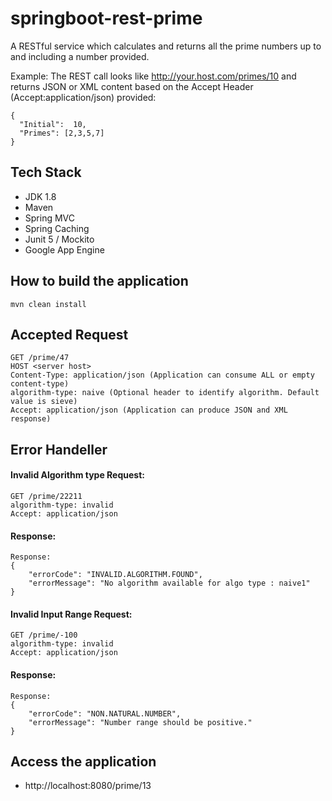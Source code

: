 # springboot-rest-prime
A RESTful service which calculates and returns all the prime numbers up to and including a number provided.

Example:
The REST call looks like http://your.host.com/primes/10 and returns JSON or XML content based on the Accept Header (Accept:application/json) provided:
```
{
  "Initial":  10,
  "Primes": [2,3,5,7]
}
```

## Tech Stack
- JDK 1.8
- Maven
- Spring MVC
- Spring Caching 
- Junit 5 / Mockito
- Google App Engine

## How to build the application
```
mvn clean install
```
## Accepted Request
```
GET /prime/47
HOST <server host>
Content-Type: application/json (Application can consume ALL or empty content-type)
algorithm-type: naive (Optional header to identify algorithm. Default value is sieve)
Accept: application/json (Application can produce JSON and XML response)
```
## Error Handeller
#### Invalid Algorithm type Request:
```
GET /prime/22211
algorithm-type: invalid
Accept: application/json
```
#### Response:
```
Response:
{
    "errorCode": "INVALID.ALGORITHM.FOUND",
    "errorMessage": "No algorithm available for algo type : naive1"
}
```

#### Invalid Input Range Request: 
```
GET /prime/-100
algorithm-type: invalid
Accept: application/json
```
#### Response:
```
Response:
{
    "errorCode": "NON.NATURAL.NUMBER",
    "errorMessage": "Number range should be positive."
}
```
## Access the application 
- http://localhost:8080/prime/13
